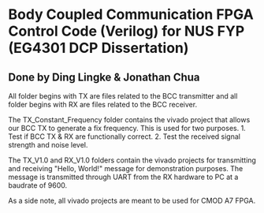 # Body Coupled Communication FPGA Control Code (Verilog) for NUS FYP (EG4301 DCP Dissertation)

## Done by Ding Lingke & Jonathan Chua

All folder begins with TX are files related to the BCC transmitter and all folder begins with RX are files related to the BCC receiver. 

The TX_Constant_Frequency folder contains the vivado project that allows our BCC TX to generate a fix frequency. This is used for two purposes. 1. Test if BCC TX & RX are functionally correct. 2. Test the received signal strength and noise level. 

The TX_V1.0 and RX_V1.0 folders contain the vivado projects for transmitting and receiving "Hello, World!" message for demonstration purposes. The message is transmitted through UART from the RX hardware to PC at a baudrate of 9600. 

As a side note, all vivado projects are meant to be used for CMOD A7 FPGA. 